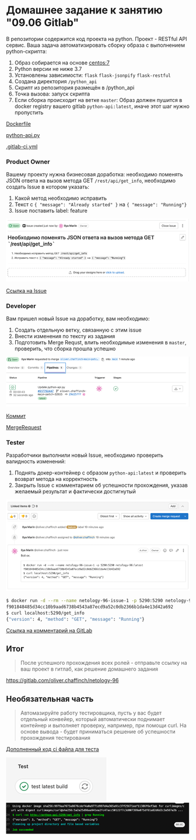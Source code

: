 # Домашнее задание к занятию "09.06 Gitlab"

В репозитории содержится код проекта на python. Проект - RESTful API сервис. Ваша задача автоматизировать сборку образа с выполнением python-скрипта:
1. Образ собирается на основе [centos:7](https://hub.docker.com/_/centos?tab=tags&page=1&ordering=last_updated)
2. Python версии не ниже 3.7
3. Установлены зависимости: `flask` `flask-jsonpify` `flask-restful`
4. Создана директория `/python_api`
5. Скрипт из репозитория размещён в /python_api
6. Точка вызова: запуск скрипта
7. Если сборка происходит на ветке `master`: Образ должен пушится в docker registry вашего gitlab `python-api:latest`, иначе этот шаг нужно пропустить

[Dockerfile](https://gitlab.com/oliver.chaffinch/netology-96/-/blob/main/Dockerfile)

[python-api.py](https://gitlab.com/oliver.chaffinch/netology-96/-/blob/main/python-api.py)

[.gitlab-ci.yml](https://gitlab.com/oliver.chaffinch/netology-96/-/blob/main/.gitlab-ci.yml)

### Product Owner

Вашему проекту нужна бизнесовая доработка: необходимо поменять JSON ответа на вызов метода GET `/rest/api/get_info`, необходимо создать Issue в котором указать:
1. Какой метод необходимо исправить
2. Текст с `{ "message": "Already started" }` на `{ "message": "Running"}`
3. Issue поставить label: feature

![Скриншот созданного issue на GitLab](screens/img.png)

[Ссылка на Issue](https://gitlab.com/oliver.chaffinch/netology-96/-/issues/1)


### Developer

Вам пришел новый Issue на доработку, вам необходимо:
1. Создать отдельную ветку, связанную с этим issue
2. Внести изменения по тексту из задания
3. Подготовить Merge Requst, влить необходимые изменения в `master`, проверить, что сборка прошла успешно

![Скриншот удачной сборки после изменений](screens/img_2.png)

[Коммит](https://gitlab.com/oliver.chaffinch/netology-96/-/commit/29d257ffed9e9a5d82bbf3843256833dfa870849)

[MergeRequest](https://gitlab.com/oliver.chaffinch/netology-96/-/merge_requests/2)

### Tester

Разработчики выполнили новый Issue, необходимо проверить валидность изменений:
1. Поднять докер-контейнер с образом `python-api:latest` и проверить возврат метода на корректность
2. Закрыть Issue с комментарием об успешности прохождения, указав желаемый результат и фактически достигнутый

![Скриншот комментария "тестера"](screens/img_3.png)

```bash
$ docker run -d --rm --name netology-96-issue-1 -p 5290:5290 netology-96:latest
f901848485d34cc10b9aad6738b4543a87ecd9a52c0db2366b1da4e13d42a692
$ curl localhost:5290/get_info
{"version": 4, "method": "GET", "message": "Running"}
```

</details>  

[Ссылка на комментарий на GitLab](https://gitlab.com/oliver.chaffinch/netology-96/-/issues/1#note_1070503650)

## Итог

> После успешного прохождения всех ролей - отправьте ссылку на ваш проект в гитлаб, как решение домашнего задания

https://gitlab.com/oliver.chaffinch/netology-96

## Необязательная часть

> Автомазируйте работу тестировщика, пусть у вас будет отдельный конвейер, который автоматически поднимает контейнер и выполняет проверку, например, при помощи curl. На основе вывода - будет приниматься решение об успешности прохождения тестирования

[Дополненный код ci файла для теста](screens/img_5.png)

![Результат выполнения пайплайна](screens/img_4.png)
![Результат выполнения пайплайна](screens/img_6.png)